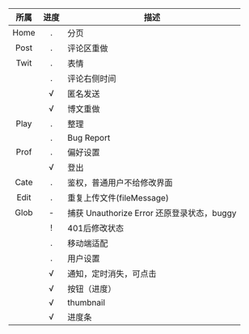 | 所属 | 进度 | 描述 |
| :-:  |:-:|  -  |
| Home | . | 分页 |
| Post | . | 评论区重做 |
| Twit | . | 表情 |
|      | . | 评论右侧时间 |
|      | √ | 匿名发送 |
|      | √ | 博文重做 |
| Play | . | 整理 |
|      | . | Bug Report |
| Prof | . | 偏好设置 |
|      | √ | 登出 |
| Cate | . | 鉴权，普通用户不给修改界面 |
| Edit | . | 重复上传文件(fileMessage) |
| Glob | - | 捕获 Unauthorize Error 还原登录状态，buggy |
|      | ! | 401后修改状态
|      | . | 移动端适配 |
|      | . | 用户设置 |
|      | √ | 通知，定时消失，可点击 |
|      | √ | 按钮（进度） |
|      | √ | thumbnail |
|      | √ | 进度条 |